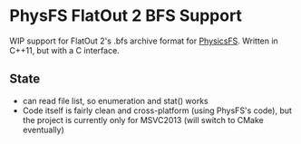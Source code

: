 # PhysFS FlatOut 2 BFS Support

WIP support for FlatOut 2's .bfs archive format for [PhysicsFS](http://icculus.org/physfs/). Written in C++11, but with a C interface.

## State

* can read file list, so enumeration and stat() works
* Code itself is fairly clean and cross-platform (using PhysFS's code), but the project is currently only for MSVC2013 (will switch to CMake eventually)
